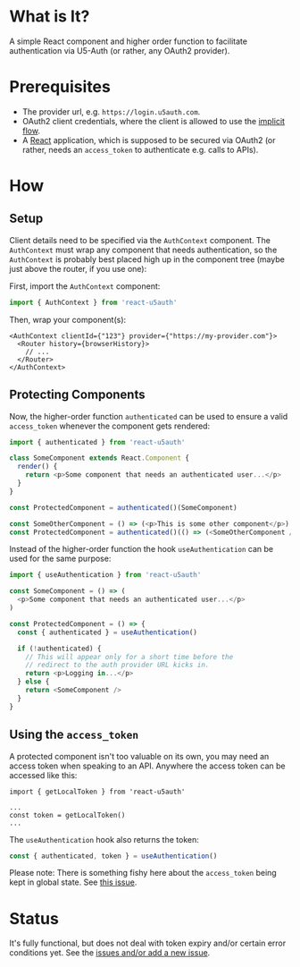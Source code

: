 # What is It?

A simple React component and higher order function to facilitate authentication
via U5-Auth (or rather, any OAuth2 provider).

# Prerequisites

* The provider url, e.g. `https://login.u5auth.com`.
* OAuth2 client credentials, where the client is allowed to use the
  [implicit flow](https://tools.ietf.org/html/rfc6749#section-1.3.2).
* A [React]() application, which is supposed to be secured via OAuth2 (or
  rather, needs an `access_token` to authenticate e.g. calls to APIs).

# How

## Setup

Client details need to be specified via the `AuthContext` component. The `AuthContext` must wrap any component that needs authentication, so the `AuthContext` is probably best placed high up in the component tree (maybe just above the router, if you use one):

First, import the `AuthContext` component:

```javascript
import { AuthContext } from 'react-u5auth'
```

Then, wrap your component(s):

```react
<AuthContext clientId={"123"} provider={"https://my-provider.com"}>
  <Router history={browserHistory}>
    // ...
  </Router>
</AuthContext>
```

## Protecting Components

Now, the higher-order function `authenticated` can be used to ensure a valid `access_token` whenever the component gets rendered:

```js
import { authenticated } from 'react-u5auth'

class SomeComponent extends React.Component {
  render() {
    return <p>Some component that needs an authenticated user...</p>
  }
}

const ProtectedComponent = authenticated()(SomeComponent)

const SomeOtherComponent = () => (<p>This is some other component</p>)
const ProtectedComponent = authenticated()(() => (<SomeOtherComponent />))
```

Instead of the higher-order function the hook `useAuthentication` can be used for the same purpose:

```js
import { useAuthentication } from 'react-u5auth'

const SomeComponent = () => (
  <p>Some component that needs an authenticated user...</p>
)

const ProtectedComponent = () => {
  const { authenticated } = useAuthentication()

  if (!authenticated) {
    // This will appear only for a short time before the
    // redirect to the auth provider URL kicks in.
    return <p>Logging in...</p>
  } else {
    return <SomeComponent />
  }
}
```

## Using the `access_token`

A protected component isn't too valuable on its own, you may need an access
token when speaking to an API. Anywhere the access token can be accessed like
this:

```
import { getLocalToken } from 'react-u5auth'

...
const token = getLocalToken()
...
```

The `useAuthentication` hook also returns the token:

```js
const { authenticated, token } = useAuthentication()
```


Please note: There is something fishy here about the `access_token`
being kept in global state. See
[this issue](https://github.com/Uber5/react-u5auth/issues/3).

# Status

It's fully functional, but does not deal with token expiry and/or certain error conditions yet. See the
[issues and/or add a new issue](https://github.com/Uber5/react-u5auth/issues).
